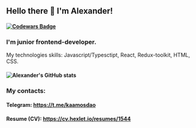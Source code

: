 ## Hello there 👋 I'm Alexander!

#### [![Codewars Badge](https://www.codewars.com/users/kaamosdao/badges/small)](https://www.codewars.com/users/kaamosdao)

### I'm junior frontend-developer.
My technologies skills: Javascript/Typesctipt, React, Redux-toolkit, HTML, CSS.

#### ![Alexander's GitHub stats](https://github-readme-stats.vercel.app/api?username=kaamosdao&show_icons=true&theme=dracula&count_private=true&hide=stars)



### My contacts: 
#### Telegram: <a href="https://t.me/kaamosda">https://t.me/kaamosdao</a>

#### Resume (CV):  <a href="https://cv.hexlet.io/resumes/1544">https://cv.hexlet.io/resumes/1544</a><br>
<!--
**kaamosdao/kaamosdao** is a ✨ _special_ ✨ repository because its `README.md` (this file) appears on your GitHub profile.

Here are some ideas to get you started:

- 🔭 I’m currently working on ...
- 🌱 I’m currently learning ...
- 👯 I’m looking to collaborate on ...
- 🤔 I’m looking for help with ...
- 💬 Ask me about ...
- 📫 How to reach me: ...
- 😄 Pronouns: ...
- ⚡ Fun fact: ...
-->
